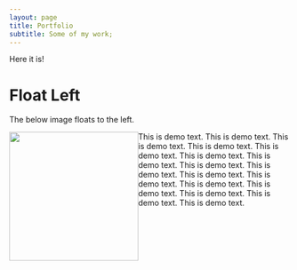 ```yaml
---
layout: page
title: Portfolio
subtitle: Some of my work;
---
```


Here it is!

 <h1>Float Left</h1>
      <p>The below image floats to the left.</p>
      <p>
         <img src="https://i.scdn.co/image/ab67616d00001e02ef357e65066c28c8329d52ce" style="float:left" width="232" height="232" />
         This is demo text. This is demo text.
         This is demo text. This is demo text.
         This is demo text. This is demo text.
         This is demo text. This is demo text.
         This is demo text. This is demo text.
         This is demo text. This is demo text.
         This is demo text. This is demo text.
         This is demo text. This is demo text.
      </p>